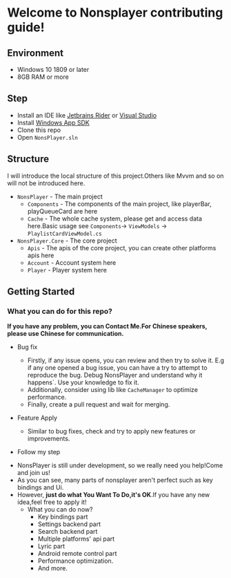 # Welcome to Nonsplayer contributing guide!

## Environment

+ Windows 10 1809 or later
+ 8GB RAM or more

## Step

+ Install an IDE like [Jetbrains Rider](https://www.jetbrains.com/rider/)
  or [Visual Studio](https://visualstudio.microsoft.com/)
+ Install [Windows App SDK](https://learn.microsoft.com/en-us/windows/apps/windows-app-sdk/)
+ Clone this repo
+ Open `NonsPlayer.sln`

## Structure

I will introduce the local structure of this project.Others like Mvvm
and so on will not be introduced here.

+ `NonsPlayer` - The main project
    - `Components` - The components of the main project, like playerBar, playQueueCard are here
    - `Cache` - The whole cache system, please get and access data here.Basic usage see
      `Components`-> `ViewModels` -> `PlaylistCardViewModel.cs`
+ `NonsPlayer.Core` - The core project
    - `Apis` - The apis of the core project, you can create other platforms apis here
    - `Account` - Account system here
    - `Player` - Player system here

## Getting Started

### What you can do for this repo?

**If you have any problem, you can Contact Me.For Chinese speakers, please use Chinese for communication.**

- Bug fix
    + Firstly, if any issue opens, you can review and then try to solve it.
      E.g if any one opened a bug issue, you can have a try to attempt to reproduce the bug.
      Debug NonsPlayer and understand why it happens`.
      Use your knowledge to fix it.
    + Additionally, consider using lib like `CacheManager` to optimize performance.
    + Finally, create a pull request and wait for merging.
- Feature Apply
    + Similar to bug fixes, check and try to apply new features or improvements.

- Follow my step

+ NonsPlayer is still under development, so we really need you help!Come and join us!
+ As you can see, many parts of nonsplayer aren't perfect such as key bindings and Ui.
+ However, **just do what You Want To Do,it's OK**.If you have any new idea,feel free to apply it!
    - What you can do now?
        + Key bindings part
        + Settings backend part
        + Search backend part
        + Multiple platforms' api part
        + Lyric part
        + Android remote control part
        + Performance optimization.
        + And more.
